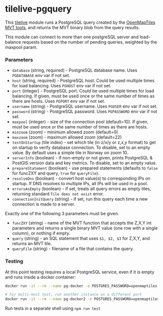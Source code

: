 # tilelive-pgquery

This [tilelive](https://github.com/mapbox/tilelive#readme) module runs a PostgreSQL query created by the
 [OpenMapTiles MVT tools](https://github.com/openmaptiles/openmaptiles-tools#generate-sql-code-to-create-mvt-tiles-directly-by-postgis),
 and returns the MVT binary blob from the query results.

This module can connect to more than one postgreSQL server and load-balance requests based on the number of pending queries, weighted by the maxpool param.

### Parameters

* `database` (string, required) - PostgreSQL database name. Uses `PGDATABASE` env var if not set.
* `host` (string, required) - PostgreSQL host. Could be used multiple times for load balancing.  Uses `PGHOST` env var if not set.
* `port` (integer) - PostgreSQL port. Could be used multiple times for load balancing. If given, must be used once or the same number of times as there are hosts.  Uses `PGPORT` env var if not set.
* `username` (string) - PostgreSQL username. Uses `PGUSER` env var if not set.
* `password` (string) - PostgreSQL password. Uses `PGPASSWORD` env var if not set.
* `maxpool` (integer) - size of the connection pool (default=10). If given, must be used once or the same number of times as there are hosts.
* `minzoom` (zoom) - minimum allowed zoom (default=0)
* `maxzoom` (zoom) - maximum allowed zoom (default=22)
* `testOnStartup` (tile index) - set which tile (in z/x/y or z,x,y format) to get on startup to verify database connection.  To disable, set to an empty value. By default uses a simple tile in Norway on zoom 10.
* `serverInfo` (boolean) - if non-empty or not given, prints PostgreSQL & PostGIS version data and key metrics. To disable, set to an empty value.
* `prepareStatement` (boolean) - use prepared statements (defaults to `false` for funcZXY and query, `true` for `queryFile`).
* `resolveDns` (boolean) - convert host value(s) to corresponding IPs on startup. If DNS resolves to multiple IPs, all IPs will be used in a pool.
* `errorsAsEmpty` (boolean) - if set, treats all query errors as empty tiles, returning standard `Tile does not exist` error. 
* `connectionInitQuery` (string) - if set, run this query each time a new connection is made to a server.

Exactly one of the following 3 parameters must be given.
* `funcZXY` (string) - name of the MVT function that accepts the Z,X,Y int parameters and returns a single binary MVT value (one row with a single column), or nothing if empty.
* `query` (string) - an SQL statement that uses `$1, $2, $3` for Z,X,Y, and returns an MVT tile.
* `queryFile` (string) - filename of a file that contains the query.

### Testing
At this point testing requires a local PostgreSQL service, even if it is empty and runs inside a docker container:

```bash
docker run -it --rm --name pg-docker -e POSTGRES_PASSWORD=openmaptiles -e POSTGRES_USER=openmaptiles -e POSTGRES_DB=openmaptiles -p 5432:5432 postgres

# For multi-host test, run another instance on a different port
docker run -it --rm --name pg-docker2 -e POSTGRES_PASSWORD=openmaptiles -e POSTGRES_USER=openmaptiles -e POSTGRES_DB=openmaptiles -p 5433:5432 postgres
```

Run tests in a separate shell using `npm run test`
